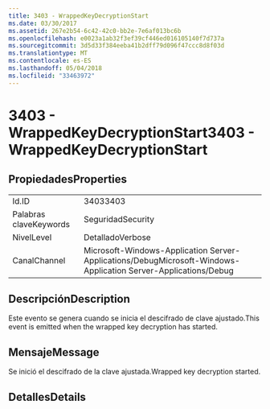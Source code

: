 ```yaml
---
title: 3403 - WrappedKeyDecryptionStart
ms.date: 03/30/2017
ms.assetid: 267e2b54-6c42-42c0-bb2e-7e6af013bc6b
ms.openlocfilehash: e0023a1ab32f3ef39cf446ed016105140f7d737a
ms.sourcegitcommit: 3d5d33f384eeba41b2dff79d096f47ccc8d8f03d
ms.translationtype: MT
ms.contentlocale: es-ES
ms.lasthandoff: 05/04/2018
ms.locfileid: "33463972"
---
```

# <a name="3403---wrappedkeydecryptionstart"></a><span data-ttu-id="9619f-102">3403 - WrappedKeyDecryptionStart</span><span class="sxs-lookup"><span data-stu-id="9619f-102">3403 - WrappedKeyDecryptionStart</span></span>
## <a name="properties"></a><span data-ttu-id="9619f-103">Propiedades</span><span class="sxs-lookup"><span data-stu-id="9619f-103">Properties</span></span>  
  
|||  
|-|-|  
|<span data-ttu-id="9619f-104">Id.</span><span class="sxs-lookup"><span data-stu-id="9619f-104">ID</span></span>|<span data-ttu-id="9619f-105">3403</span><span class="sxs-lookup"><span data-stu-id="9619f-105">3403</span></span>|  
|<span data-ttu-id="9619f-106">Palabras clave</span><span class="sxs-lookup"><span data-stu-id="9619f-106">Keywords</span></span>|<span data-ttu-id="9619f-107">Seguridad</span><span class="sxs-lookup"><span data-stu-id="9619f-107">Security</span></span>|  
|<span data-ttu-id="9619f-108">Nivel</span><span class="sxs-lookup"><span data-stu-id="9619f-108">Level</span></span>|<span data-ttu-id="9619f-109">Detallado</span><span class="sxs-lookup"><span data-stu-id="9619f-109">Verbose</span></span>|  
|<span data-ttu-id="9619f-110">Canal</span><span class="sxs-lookup"><span data-stu-id="9619f-110">Channel</span></span>|<span data-ttu-id="9619f-111">Microsoft-Windows-Application Server-Applications/Debug</span><span class="sxs-lookup"><span data-stu-id="9619f-111">Microsoft-Windows-Application Server-Applications/Debug</span></span>|  
  
## <a name="description"></a><span data-ttu-id="9619f-112">Descripción</span><span class="sxs-lookup"><span data-stu-id="9619f-112">Description</span></span>  
 <span data-ttu-id="9619f-113">Este evento se genera cuando se inicia el descifrado de clave ajustado.</span><span class="sxs-lookup"><span data-stu-id="9619f-113">This event is emitted when the wrapped key decryption has started.</span></span>  
  
## <a name="message"></a><span data-ttu-id="9619f-114">Mensaje</span><span class="sxs-lookup"><span data-stu-id="9619f-114">Message</span></span>  
 <span data-ttu-id="9619f-115">Se inició el descifrado de la clave ajustada.</span><span class="sxs-lookup"><span data-stu-id="9619f-115">Wrapped key decryption started.</span></span>  
  
## <a name="details"></a><span data-ttu-id="9619f-116">Detalles</span><span class="sxs-lookup"><span data-stu-id="9619f-116">Details</span></span>
